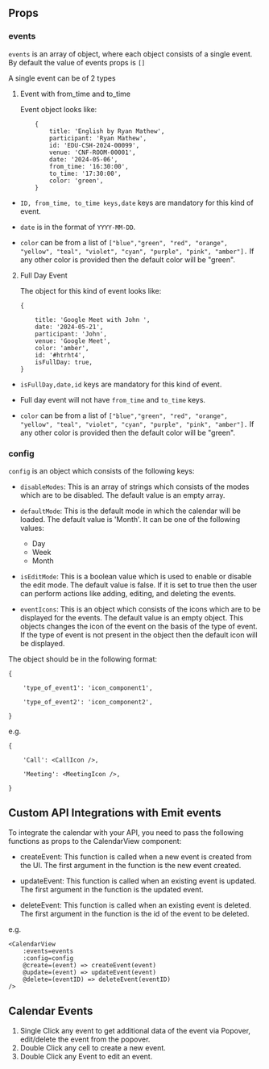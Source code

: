 ## Props

### events

`events` is an array of object, where each object consists of a single event. By
default the value of events props is `[]`

A single event can be of 2 types

1.  Event with from_time and to_time

    Event object looks like:

            {
        	    title: 'English by Ryan Mathew',
        	    participant: 'Ryan Mathew',
        		id: 'EDU-CSH-2024-00099',
        		venue: 'CNF-ROOM-00001',
        		date: '2024-05-06',
        		from_time: '16:30:00',
        		to_time: '17:30:00',
        		color: 'green',
            }

- `ID, from_time, to_time keys,date` keys are mandatory for this kind of event.

- `date` is in the format of `YYYY-MM-DD`.
- `color` can be from a list of
  `["blue","green", "red", "orange", "yellow", "teal", "violet", "cyan", "purple", "pink", "amber"].`
  If any other color is provided then the default color will be "green".

2.  Full Day Event

    The object for this kind of event looks like:

        {

        	title: 'Google Meet with John ',
        	date: '2024-05-21',
        	participant: 'John',
        	venue: 'Google Meet',
        	color: 'amber',
        	id: '#htrht4',
        	isFullDay: true,
        }

- `isFullDay,date,id` keys are mandatory for this kind of event.

- Full day event will not have `from_time` and `to_time` keys.

- `color` can be from a list of
  `["blue","green", "red", "orange", "yellow", "teal", "violet", "cyan", "purple", "pink", "amber"].`
  If any other color is provided then the default color will be "green".

### config

`config` is an object which consists of the following keys:

- `disableModes`: This is an array of strings which consists of the modes which
  are to be disabled. The default value is an empty array.

- `defaultMode`: This is the default mode in which the calendar will be loaded.
  The default value is 'Month'. It can be one of the following values:

  - Day
  - Week
  - Month

- `isEditMode`: This is a boolean value which is used to enable or disable the
  edit mode. The default value is false. If it is set to true then the user can
  perform actions like adding, editing, and deleting the events.

- `eventIcons`: This is an object which consists of the icons which are to be
  displayed for the events. The default value is an empty object. This objects
  changes the icon of the event on the basis of the type of event. If the type
  of event is not present in the object then the default icon will be displayed.

The object should be in the following format:

    {

    	'type_of_event1': 'icon_component1',

    	'type_of_event2': 'icon_component2',

    }

e.g.

    {

    	'Call': <CallIcon />,

    	'Meeting': <MeetingIcon />,

    }

## Custom API Integrations with Emit events

To integrate the calendar with your API, you need to pass the following
functions as props to the CalendarView component:

- createEvent: This function is called when a new event is created from the UI.
  The first argument in the function is the new event created.

- updateEvent: This function is called when an existing event is updated. The
  first argument in the function is the updated event.

- deleteEvent: This function is called when an existing event is deleted. The
  first argument in the function is the id of the event to be deleted.

e.g.

    <CalendarView
    	:events=events
    	:config=config
    	@create=(event) => createEvent(event)
    	@update=(event) => updateEvent(event)
    	@delete=(eventID) => deleteEvent(eventID)
    />

## Calendar Events

1. Single Click any event to get additional data of the event via Popover,
   edit/delete the event from the popover.
2. Double Click any cell to create a new event.
3. Double Click any Event to edit an event.
